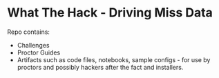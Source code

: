 # What The Hack - Driving Miss Data

Repo contains:
- Challenges
- Proctor Guides
- Artifacts such as code files, notebooks, sample configs - for use by proctors and possibly hackers after the fact and installers.
